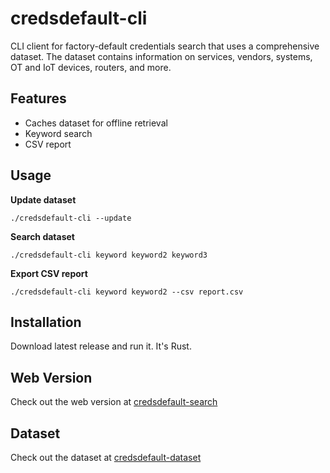 # credsdefault-cli
CLI client for factory-default credentials search that uses a comprehensive dataset. The dataset contains information on services, vendors, systems, OT and IoT devices, routers, and more.

## Features
- Caches dataset for offline retrieval
- Keyword search
- CSV report

## Usage
**Update dataset**
```
./credsdefault-cli --update
```

**Search dataset**
```
./credsdefault-cli keyword keyword2 keyword3
```

**Export CSV report**
```
./credsdefault-cli keyword keyword2 --csv report.csv
```

## Installation
Download latest release and run it. It's Rust.

## Web Version
Check out the web version at [credsdefault-search](https://github.com/krystianbajno/credsdefault-search)

## Dataset
Check out the dataset at [credsdefault-dataset](https://github.com/krystianbajno/credsdefault-dataset)

